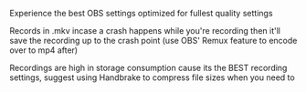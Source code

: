 Experience the best OBS settings optimized for fullest quality settings

Records in .mkv incase a crash happens while you're recording then it'll save the recording up to the crash point (use OBS' Remux feature to encode over to mp4 after)

Recordings are high in storage consumption cause its the BEST recording settings, suggest using Handbrake to compress file sizes when you need to
